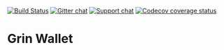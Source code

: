[![Build Status](https://travis-ci.org/mimblewimble/grin-wallet.svg?branch=master)](https://travis-ci.org/mimblewimble/grin-wallet)
[![Gitter chat](https://badges.gitter.im/grin_community/Lobby.png)](https://gitter.im/grin_community/Lobby)
[![Support chat](https://badges.gitter.im/grin_community/Lobby.png)](https://gitter.im/grin_community/support)
[![Codecov coverage status](https://codecov.io/gh/mimblewimble/grin/branch/master/graph/badge.svg)](https://codecov.io/gh/mimblewimble/grin)

# Grin Wallet
